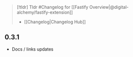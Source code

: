 > [!tldr] Tldr #Changelog for [[Fastify Overview|@digital-alchemy/fastify-extension]]
> -  [[Changelog|Changelog Hub]]

## 0.3.1

- Docs / links updates